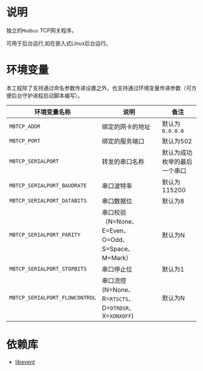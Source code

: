 # 说明

 独立的`Modbus` TCP网关程序。

可用于后台运行,如在嵌入式Linux后台运行。

# 环境变量

本工程除了支持通过命名参数传递设置之外，也支持通过环境变量传递参数（可方便后台守护进程启动脚本编写）。

| 环境变量名称                   | 说明                                                  | 备注                         |
| ------------------------------ | ----------------------------------------------------- | ---------------------------- |
| `MBTCP_ADDR`                   | 绑定的网卡的地址                                      | 默认为`0.0.0.0`              |
| `MBTCP_PORT`                   | 绑定的服务端口                                        | 默认为502                    |
| `MBTCP_SERIALPORT`             | 转发的串口名称                                        | 默认为成功枚举的最后一个串口 |
| `MBTCP_SERIALPORT_BAUDRATE`    | 串口波特率                                            | 默认为115200                 |
| `MBTCP_SERIALPORT_DATABITS`    | 串口数据位                                            | 默认为8                      |
| `MBTCP_SERIALPORT_PARITY`      | 串口校验（N=None、E=Even、O=Odd、S=Space、M=Mark）    | 默认为N                      |
| `MBTCP_SERIALPORT_STOPBITS`    | 串口停止位                                            | 默认为1                      |
| `MBTCP_SERIALPORT_FLOWCONTROL` | 串口流控(N=None、R=`RTSCTS`、D=`DTRDSR`、X=`XONXOFF`) | 默认为N                      |

# 依赖库

- [libevent](https://libevent.org/)


